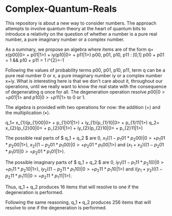 # Complex-Quantum-Reals
This repository is about a new way to consider numbers. The approach attempts to involve quantum theory at the heart of quantum bits to introduce a relativity on the question of whether a number is a pure real number, a pure imaginary number or a complex number.

As a summary, we propose an algebra where items are of the form
q= x(p00|0> + p01|1>) + iy(p10|0> + p11|1>)
p00, p01, p10, p11 : [0,1]
p00 + p01 = 1 && p10 + p11 = 1
i^{2}=-1

Following the values of probability terms p00, p01, p10, p11, term q can be a pure real number 0 or  x, a pure imaginary number iy or a complex number x+iy. What is interesting here is that we don't care about it, throughout our operations, until we really want to know the real state with the consequence of degenerating q once for all. The degeneration operation resolve $p00|0> + p01|1>$ and $p10|0> + p11|1>$ to $0$ or $1$.

The algebra is provided with two operations for now: the addition (+) and the multiplication (•).

q_1= x_{1}(p_{1}00|0> + p_{1}01|1>) + iy_{1}(p_{1}10|0> + p_{1}11|1>)
q_2= x_{2}(p_{2}00|0> + p_{2}01|1>) + iy_{2}(p_{2}10|0> + p_{2}11|1>)

The possible real parts of $ q_1 + q_2 $ are $0$, $x_{1}((1-p_{1}01*p_{2}00)|0> + p_{1}01*p_{2}00|1>)$, $x_{2}((1-p_{2}01*p_{1}00)|0> + p_{2}01*p_{1}00|1>)$ and $(x_{1}+x_{2})((1-p_{2}01*p_{1}01)|0> + p_{2}01*p_{1}01|1>)$.

The possible imaginary parts of $ q_1 + q_2 $ are $0$, $iy_{1}((1-p_{1}11*p_{2}10)|0> + p_{1}11*p_{2}10|1>)$, $iy_{2}((1-p_{2}11*p_{1}10)|0> + p_{2}11*p_{1}10|1>)$ and $i(y_{1}+y_{2})((1-p_{2}11*p_{1}11)|0> + p_{2}11*p_{1}11|1>)$.

Thus,  q_1 + q_2  produces 16 items that will resolve to one if the degeneration is performed.

Following the same reasoning, q_1 • q_2 produces 256 items that will resolve to one if the degeneration is performed.
